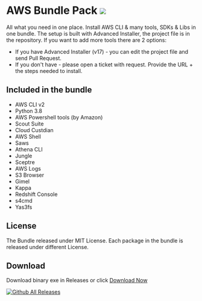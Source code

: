 # AWS Bundle Pack ![](https://img.shields.io/static/v1?label=AWS&message=BUNDLE%20PACK&color=orange&logo=amazon&style=for-the-badge&)
All what you need in one place. Install AWS CLI &amp; many tools, SDKs &amp; Libs in one bundle.
The setup is built with Advanced Installer, the project file is in the repository.
If you want to add more tools there are 2 options:
* If you have Advanced Installer (v17) - you can edit the project file and send Pull Request.
* If you don't have - please open a ticket with request. Provide the URL + the steps needed to install.

## Included in the bundle
* AWS CLI v2
* Python 3.8
* AWS Powershell tools (by Amazon)
* Scout Suite
* Cloud Custdian
* AWS Shell
* Saws
* Athena CLI
* Jungle
* Sceptre
* AWS Logs
* S3 Browser
* Gimel
* Kappa
* Redshift Console
* s4cmd
* Yas3fs

## License
The Bundle released under MIT License. Each package in the bundle is released under different License.

## Download
Download binary exe in Releases or click [Download Now](https://github.com/aws-bundle/AWS-Bundle-Pack/releases/download/1.0.0/AWS-Bundle-1.0.0.exe)


[![Github All Releases](https://img.shields.io/github/downloads/aws-bundle/AWS-Bundle-Pack/total.svg?style=for-the-badge)]()

